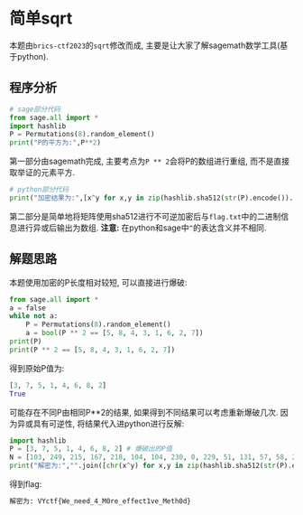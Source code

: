 # 简单sqrt
本题由`brics-ctf2023`的`sqrt`修改而成, 主要是让大家了解sagemath数学工具(基于python).

## 程序分析
```python
# sage部分代码
from sage.all import *
import hashlib
P = Permutations(8).random_element()
print("P的平方为:",P**2)
```
第一部分由sagemath完成, 主要考点为`P ** 2`会将P的数组进行重组, 而不是直接取举证的元素平方.
```python
# python部分代码
print("加密结果为:",[x^y for x,y in zip(hashlib.sha512(str(P).encode()).digest(), open('flag.txt', 'rb').read())])
```
第二部分是简单地将矩阵使用sha512进行不可逆加密后与`flag.txt`中的二进制信息进行异或后输出为数组. 
**注意:** 在python和sage中`^`的表达含义并不相同.

## 解题思路
本题使用加密的P长度相对较短, 可以直接进行爆破:
```python
from sage.all import *
a = false
while not a:
    P = Permutations(8).random_element()
    a = bool(P ** 2 == [5, 8, 4, 3, 1, 6, 2, 7])
print(P)
print(P ** 2 == [5, 8, 4, 3, 1, 6, 2, 7])
```
得到原始P值为:
```python
[3, 7, 5, 1, 4, 6, 8, 2]
True
```
可能存在不同P由相同P**2的结果, 如果得到不同结果可以考虑重新爆破几次. 
因为异或具有可逆性, 将结果代入进python进行反解:
```python
import hashlib
P = [3, 7, 5, 1, 4, 6, 8, 2] # 爆破出的P值
N = [103, 249, 215, 167, 218, 104, 104, 230, 0, 229, 51, 131, 57, 58, 229, 121, 146, 149, 214, 108, 146, 116, 176, 92, 112, 141, 192, 208, 33, 149, 254, 138, 55, 4, 41, 167, 115, 70] #给出的加密结果
print("解密为:","".join([chr(x^y) for x,y in zip(hashlib.sha512(str(P).encode()).digest(), N)]))
```
得到flag:
```python
解密为: VYctf{We_need_4_M0re_effect1ve_Meth0d}
```
